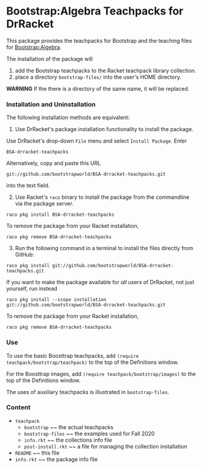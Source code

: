 # Bootstrap:Algebra Teachpacks for DrRacket

This package provides the teachpacks for Bootstrap and the teaching files for 
[Bootstrap:Algebra](https://www.bootstrapworld.org/materials/fall2020/en-us/courses/algebra-wescheme).

The installation of the package will

1. add the Bootstrap teachpacks to the Racket teachpack library collection.
2. place a directory `bootstrap-files/` into the user's HOME directory.

**WARNING** If the there is a directory of the same name, it will be replaced.

### Installation and Uninstallation 

The following installation methods are equivalent: 

1. Use DrRacket's package installation functionality to install the package.
   
Use DrRacket's drop-down `File` menu and select `Install Package`. Enter

```
BSA-drracket-teachpacks
```

Alternatively, copy and paste this URL
```
git://github.com/bootstrapworld/BSA-drracket-teachpacks.git
```
into the text field. 

2. Use Racket's `raco` binary to install the package from the commandline via the package server.

```
raco pkg install BSA-drracket-teachpacks
```

To remove the package from your Racket installation,

```
raco pkg remove BSA-drracket-teachpacks
```

3. Run the following command in a terminal to install the files directly from GitHub:

```
raco pkg install git://github.com/bootstrapworld/BSA-drracket-teachpacks.git
```

If you want to make the package available for _all_ users of DrRacket,
not just yourself, run instead 

```
raco pkg install --scope installation git://github.com/bootstrapworld/BSA-drracket-teachpacks.git
```

To remove the package from your Racket installation,

```
raco pkg remove BSA-drracket-teachpacks
```

### Use

To use the basic Boosttrap teachpacks, add `(require
teachpack/bootstrap/teachpack)` to the top of the Definitions window.

For the Boosttrap images, add `(require teachpack/bootstrap/images)`
to the top of the Definitions window.

The uses of auxiliary teachpacks is illustrated in `bootstrap-files`. 

### Content

- `teachpack`
  - `bootstrap` ~~ the actual teachpacks
  - `bootstrap-files` ~~ the examples used for Fall 2020
  - `info.rkt` ~~ the collections info file
  - `post-install.rkt` ~~ a file for managing the collection installation
- `README` ~~ this file 
- `info.rkt` ~~ the package info file 
